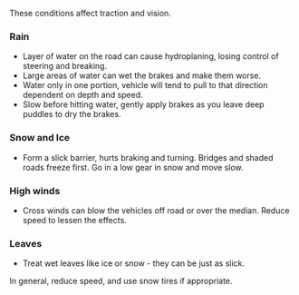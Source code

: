 These conditions affect traction and vision.

### Rain
 - Layer of water on the road can cause hydroplaning, losing control of steering and breaking.
 - Large areas of water can wet the brakes and make them worse.
 - Water only in one portion, vehicle will tend to pull to that direction dependent on depth and speed.
 - Slow before hitting water, gently apply brakes as you leave deep puddles to dry the brakes.
### Snow and Ice
- Form a slick barrier, hurts braking and turning. Bridges and shaded roads freeze first. Go in a low gear in snow and move slow.
### High winds
- Cross winds can blow the vehicles off road or over the median. Reduce speed to lessen the effects.
### Leaves
- Treat wet leaves like ice or snow - they can be just as slick.

In general, reduce speed, and use snow tires if appropriate.